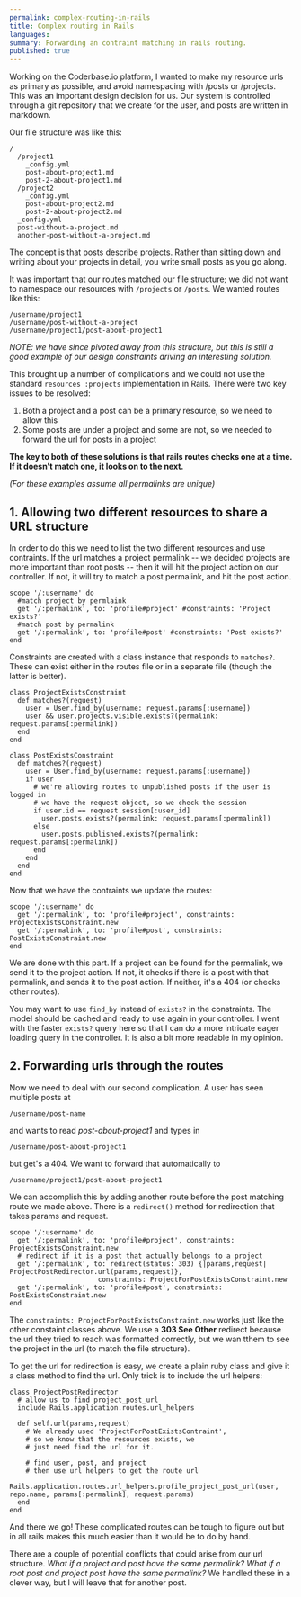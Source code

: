 ```yaml
---
permalink: complex-routing-in-rails
title: Complex routing in Rails
languages:
summary: Forwarding an contraint matching in rails routing.
published: true
---
```


Working on the Coderbase.io platform, I wanted to make my resource urls as primary as possible, and avoid namespacing with /posts or /projects. This was an important design decision for us. Our system is controlled through a git repository that we create for the user, and posts are written in markdown.

Our file structure was like this:

    /
      /project1
        _config.yml
        post-about-project1.md
        post-2-about-project1.md
      /project2
        _config.yml
        post-about-project2.md
        post-2-about-project2.md
      _config.yml
      post-without-a-project.md
      another-post-without-a-project.md

The concept is that posts describe projects. Rather than sitting down and writing about your projects in detail, you write small posts as you go along.


It was important that our routes matched our file structure; we did not want to namespace our resources with `/projects` or `/posts`. We wanted routes like this:


    /username/project1
    /username/post-without-a-project
    /username/project1/post-about-project1

*NOTE: we have since pivoted away from this structure, but this is still a good example of our design constraints driving an interesting solution.*

This brought up a number of complications and we could not use the standard `resources :projects` implementation in Rails. There were two key issues to be resolved:

1. Both a project and a post can be a primary resource, so we need to allow this
2. Some posts are under a project and some are not, so we needed to forward the url for posts in a project


**The key to both of these solutions is that rails routes checks one at a time. If it doesn't match one, it looks on to the next.**


*(For these examples assume all permalinks are unique)*

## 1. Allowing two different resources to share a URL structure

In order to do this we need to list the two different resources and use contraints. If the url matches a project permalink -- we decided projects are more important than root posts -- then it will hit the project action on our controller. If not, it will try to match a post permalink, and hit the post action.

    scope '/:username' do
      #match project by permlaink
      get '/:permalink', to: 'profile#project' #constraints: 'Project exists?'
      #match post by permalink
      get '/:permalink', to: 'profile#post' #constraints: 'Post exists?'
    end

Constraints are created with a class instance that responds to `matches?`. These can exist either in the routes file or in a separate file (though the latter is better).

    class ProjectExistsConstraint
      def matches?(request)
        user = User.find_by(username: request.params[:username])
        user && user.projects.visible.exists?(permalink: request.params[:permalink])
      end
    end

    class PostExistsConstraint
      def matches?(request)
        user = User.find_by(username: request.params[:username])
        if user
          # we're allowing routes to unpublished posts if the user is logged in
          # we have the request object, so we check the session
          if user.id == request.session[:user_id]
            user.posts.exists?(permalink: request.params[:permalink])
          else
            user.posts.published.exists?(permalink: request.params[:permalink])
          end
        end
      end
    end

Now that we have the contraints we update the routes:

    scope '/:username' do
      get '/:permalink', to: 'profile#project', constraints: ProjectExistsConstraint.new
      get '/:permalink', to: 'profile#post', constraints: PostExistsConstraint.new
    end

We are done with this part. If a project can be found for the permalink, we send it to the project action. If not, it checks if there is a post with that permalink, and sends it to the post action. If neither, it's a 404 (or checks other routes).

You may want to use `find_by` instead of `exists?` in the constraints. The model should be cached and ready to use again in your controller. I went with the faster `exists?` query here so that I can do a more intricate eager loading query in the controller. It is also a bit more readable in my opinion.


## 2. Forwarding urls through the routes

Now we need to deal with our second complication. A user has seen multiple posts at

    /username/post-name

and wants to read *post-about-project1* and types in

    /username/post-about-project1

but get's a 404. We want to forward that automatically to

    /username/project1/post-about-project1


We can accomplish this by adding another route before the post matching route we made above. There is a `redirect()` method for redirection that takes params and request.

    scope '/:username' do
      get '/:permalink', to: 'profile#project', constraints: ProjectExistsConstraint.new
      # redirect if it is a post that actually belongs to a project
      get '/:permalink', to: redirect(status: 303) {|params,request| ProjectPostRedirector.url(params,request)},
                          constraints: ProjectForPostExistsConstraint.new
      get '/:permalink', to: 'profile#post', constraints: PostExistsConstraint.new
    end

The `constraints: ProjectForPostExistsConstraint.new` works just like the other constaint classes above. We use a **303 See Other** redirect because the url they tried to reach was formatted correctly, but we wan tthem to see the project in the url (to match the file structure).

To get the url for redirection is easy, we create a plain ruby class and give it a class method to find the url. Only trick is to include the url helpers:

    class ProjectPostRedirector
      # allow us to find project_post_url
      include Rails.application.routes.url_helpers

      def self.url(params,request)
        # We already used 'ProjectForPostExistsContraint',
        # so we know that the resources exists, we
        # just need find the url for it.

        # find user, post, and project
        # then use url helpers to get the route url
        Rails.application.routes.url_helpers.profile_project_post_url(user, repo.name, params[:permalink], request.params)
      end
    end

And there we go! These complicated routes can be tough to figure out but in all rails makes this much easier than it would be to do by hand.

There are a couple of potential conflicts that could arise from our url structure. *What if a project and post have the same permalink?* *What if a root post and project post have the same permalink?* We handled these in a clever way, but I will leave that for another post.
